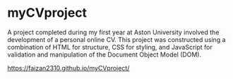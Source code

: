 # myCVproject
A project completed during my first year at Aston University involved the development of a personal online CV. This project was constructed using a combination of HTML for structure, CSS for styling, and JavaScript for validation and manipulation of the Document Object Model (DOM).

https://faizan2310.github.io/myCVproject/
